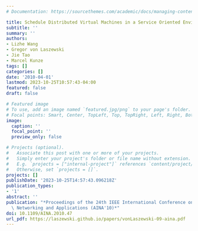 ```yaml
---
# Documentation: https://sourcethemes.com/academic/docs/managing-content/

title: Schedule Distributed Virtual Machines in a Service Oriented Environment
subtitle: ''
summary: ''
authors:
- Lizhe Wang
- Gregor von Laszewski
- Jie Tao
- Marcel Kunze
tags: []
categories: []
date: '2010-04-01'
lastmod: 2023-10-25T10:57:43-04:00
featured: false
draft: false

# Featured image
# To use, add an image named `featured.jpg/png` to your page's folder.
# Focal points: Smart, Center, TopLeft, Top, TopRight, Left, Right, BottomLeft, Bottom, BottomRight.
image:
  caption: ''
  focal_point: ''
  preview_only: false

# Projects (optional).
#   Associate this post with one or more of your projects.
#   Simply enter your project's folder or file name without extension.
#   E.g. `projects = ["internal-project"]` references `content/project/deep-learning/index.md`.
#   Otherwise, set `projects = []`.
projects: []
publishDate: '2023-10-25T14:57:43.096218Z'
publication_types:
- '1'
abstract: ''
publication: "*Proceedings of the 24th IEEE International Conference on Advanced Information\
  \ Networking and Applications (AINA'10)*"
doi: 10.1109/AINA.2010.47
url_pdf: https://laszewski.github.io/papers/vonLaszewski-09-aina.pdf
---
```

